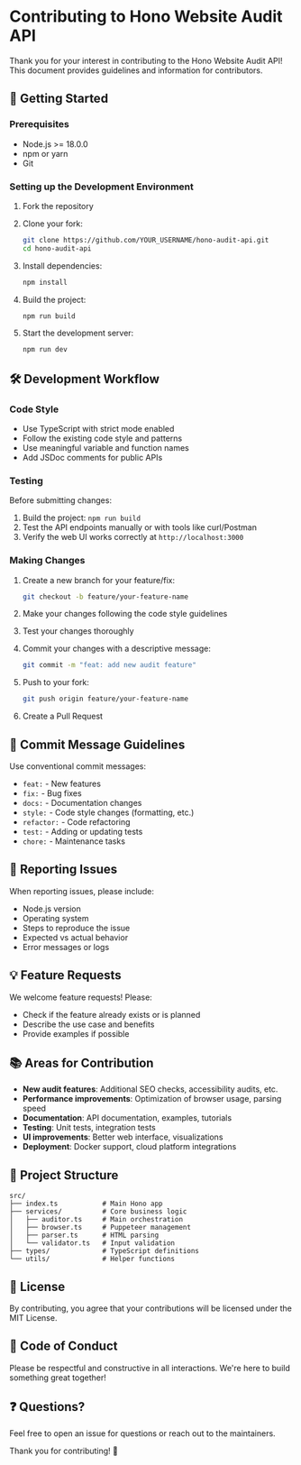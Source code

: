 # Contributing to Hono Website Audit API

Thank you for your interest in contributing to the Hono Website Audit API! This document provides guidelines and information for contributors.

## 🚀 Getting Started

### Prerequisites

- Node.js >= 18.0.0
- npm or yarn
- Git

### Setting up the Development Environment

1. Fork the repository
2. Clone your fork:
   ```bash
   git clone https://github.com/YOUR_USERNAME/hono-audit-api.git
   cd hono-audit-api
   ```

3. Install dependencies:
   ```bash
   npm install
   ```

4. Build the project:
   ```bash
   npm run build
   ```

5. Start the development server:
   ```bash
   npm run dev
   ```

## 🛠️ Development Workflow

### Code Style

- Use TypeScript with strict mode enabled
- Follow the existing code style and patterns
- Use meaningful variable and function names
- Add JSDoc comments for public APIs

### Testing

Before submitting changes:

1. Build the project: `npm run build`
2. Test the API endpoints manually or with tools like curl/Postman
3. Verify the web UI works correctly at `http://localhost:3000`

### Making Changes

1. Create a new branch for your feature/fix:
   ```bash
   git checkout -b feature/your-feature-name
   ```

2. Make your changes following the code style guidelines
3. Test your changes thoroughly
4. Commit your changes with a descriptive message:
   ```bash
   git commit -m "feat: add new audit feature"
   ```

5. Push to your fork:
   ```bash
   git push origin feature/your-feature-name
   ```

6. Create a Pull Request

## 📝 Commit Message Guidelines

Use conventional commit messages:

- `feat:` - New features
- `fix:` - Bug fixes
- `docs:` - Documentation changes
- `style:` - Code style changes (formatting, etc.)
- `refactor:` - Code refactoring
- `test:` - Adding or updating tests
- `chore:` - Maintenance tasks

## 🐛 Reporting Issues

When reporting issues, please include:

- Node.js version
- Operating system
- Steps to reproduce the issue
- Expected vs actual behavior
- Error messages or logs

## 💡 Feature Requests

We welcome feature requests! Please:

- Check if the feature already exists or is planned
- Describe the use case and benefits
- Provide examples if possible

## 📚 Areas for Contribution

- **New audit features**: Additional SEO checks, accessibility audits, etc.
- **Performance improvements**: Optimization of browser usage, parsing speed
- **Documentation**: API documentation, examples, tutorials
- **Testing**: Unit tests, integration tests
- **UI improvements**: Better web interface, visualizations
- **Deployment**: Docker support, cloud platform integrations

## 🔧 Project Structure

```
src/
├── index.ts           # Main Hono app
├── services/          # Core business logic
│   ├── auditor.ts     # Main orchestration
│   ├── browser.ts     # Puppeteer management
│   ├── parser.ts      # HTML parsing
│   └── validator.ts   # Input validation
├── types/             # TypeScript definitions
└── utils/             # Helper functions
```

## 📄 License

By contributing, you agree that your contributions will be licensed under the MIT License.

## 🤝 Code of Conduct

Please be respectful and constructive in all interactions. We're here to build something great together!

## ❓ Questions?

Feel free to open an issue for questions or reach out to the maintainers.

Thank you for contributing! 🎉
